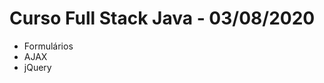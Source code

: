 # Curso Full Stack Java - 03/08/2020
<ul>
  <li>Formulários</li>
  <li>AJAX</li>
  <li>jQuery</li>
</ul>

